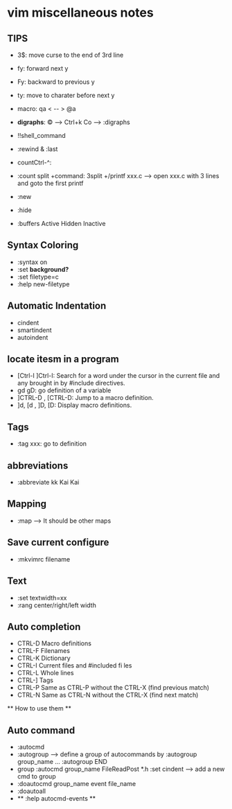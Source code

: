 # vim miscellaneous notes

## TIPS
* 3$: move curse to the end of 3rd line
* fy: forward next y
* Fy: backward to previous y
* ty: move to charater before next y
* macro: qa < -- > @a
* **digraphs**: © --> Ctrl+k Co --> :digraphs
* !!shell_command
* :rewind & :last
* countCtrl-^: 
* :count split +command: 3split +/printf xxx.c --> open xxx.c with 3 lines and goto the first printf
* :new
* :hide 

* :buffers Active Hidden Inactive


## Syntax Coloring
- :syntax on
- :set **background?**
- :set filetype=c
- :help new-filetype


## Automatic Indentation
- cindent
- smartindent
- autoindent

## locate itesm in a program
- [Ctrl-I ]Ctrl-I: 	Search for a word under the cursor in the current file and any brought in by #include directives.
- gd gD: 		go definition of a variable
- ]CTRL-D , [CTRL-D: 	Jump to a macro definition.
- ]d, [d , ]D, [D: 	Display macro definitions.

## Tags
- :tag xxx:		go to definition

## abbreviations
- :abbreviate kk Kai Kai

## Mapping
- :map			--> It should be other maps

## Save current configure
- :mkvimrc filename

## Text
- :set textwidth=xx
- :rang center/right/left width

## Auto completion
- CTRL-D 	Macro definitions
- CTRL-F 	Filenames
- CTRL-K 	Dictionary
- CTRL-I 	Current files and #included fi les
- CTRL-L 	Whole lines
- CTRL-] 	Tags
- CTRL-P 	Same as CTRL-P without the CTRL-X (find previous match)
- CTRL-N 	Same as CTRL-N without the CTRL-X (find next match)

** How to use them **

## Auto command
- :autocmd 
- :autogroup	--> define a group of autocommands by :autogroup group_name ... :autogroup END
- group :autocmd group_name FileReadPost *.h :set cindent	--> add a new cmd to group
- :doautocmd group_name event file_name
- :doautoall
- ** :help autocmd-events **

